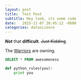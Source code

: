 ```yaml
---
layout: post
title:  Test Post
subtitle: Hey look, its some code
date:   2015-11-07 20:45:12 -0800
categories: datascience
---
```


**_Not_** that **difficult**.  ~~Just Kidding~~.

The [Warriors](http://www.nba.com/warriors) are owning.

```sql
SELECT * FROM awesomeness
```

```python
def python_rules(you):
    print you
```